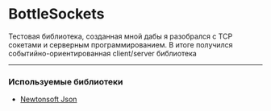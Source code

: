 # BottleSockets
Тестовая библиотека, созданная мной дабы я разобрался с TCP сокетами и серверным программированием. В итоге получился событийно-ориентированная client/server библиотека
___
### Используемые библиотеки
- [Newtonsoft Json](https://www.newtonsoft.com/json)
